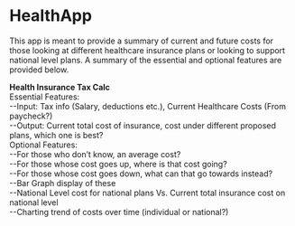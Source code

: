 # HealthApp

This app is meant to provide a summary of current and future costs for those looking at different healthcare insurance plans or looking to support national level plans. A summary of the essential and optional features are provided below.

**Health Insurance Tax Calc**  
Essential Features:  
--Input: Tax info (Salary, deductions etc.), Current Healthcare Costs (From paycheck?)  
--Output: Current total cost of insurance, cost under different proposed plans, which one is best?  
Optional Features:    
--For those who don’t know, an average cost?  
--For those whose cost goes up, where is that cost going?  
--For those whose cost goes down, what can that go towards instead?  
--Bar Graph display of these    
--National Level cost for national plans Vs. Current total insurance cost on national level  
--Charting trend of costs over time (individual or national?)  

